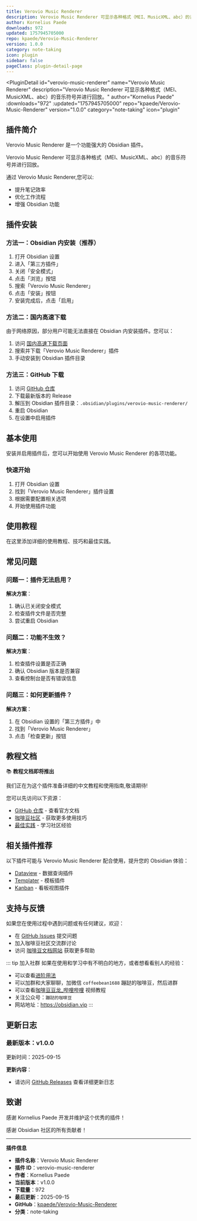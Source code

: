 ```yaml
---
title: Verovio Music Renderer
description: Verovio Music Renderer 可显示各种格式（MEI、MusicXML、abc）的音乐符号并进行回放。
author: Kornelius Paede
downloads: 972
updated: 1757945705000
repo: kpaede/Verovio-Music-Renderer
version: 1.0.0
category: note-taking
icon: plugin
sidebar: false
pageClass: plugin-detail-page
---
```


<PluginDetail
  id="verovio-music-renderer"
  name="Verovio Music Renderer"
  description="Verovio Music Renderer 可显示各种格式（MEI、MusicXML、abc）的音乐符号并进行回放。"
  author="Kornelius Paede"
  :downloads="972"
  :updated="1757945705000"
  repo="kpaede/Verovio-Music-Renderer"
  version="1.0.0"
  category="note-taking"
  icon="plugin"
>

<!-- AUTO_GENERATED_START -->
## 插件简介

Verovio Music Renderer 是一个功能强大的 Obsidian 插件。

Verovio Music Renderer 可显示各种格式（MEI、MusicXML、abc）的音乐符号并进行回放。

通过 Verovio Music Renderer,您可以:

- 提升笔记效率
- 优化工作流程
- 增强 Obsidian 功能

<!-- AUTO_GENERATED_END -->

<!-- AUTO_GENERATED_START -->
## 插件安装

### 方法一：Obsidian 内安装（推荐）

1. 打开 Obsidian 设置
2. 进入「第三方插件」
3. 关闭「安全模式」
4. 点击「浏览」按钮
5. 搜索「Verovio Music Renderer」
6. 点击「安装」按钮
7. 安装完成后，点击「启用」

### 方法二：国内高速下载

由于网络原因，部分用户可能无法直接在 Obsidian 内安装插件。您可以：

1. 访问 [国内高速下载页面](/zh/documentation/obsidian-plugins-download.html)
2. 搜索并下载「Verovio Music Renderer」插件
3. 手动安装到 Obsidian 插件目录

### 方法三：GitHub 下载

1. 访问 [GitHub 仓库](https://github.com/kpaede/Verovio-Music-Renderer)
2. 下载最新版本的 Release
3. 解压到 Obsidian 插件目录：`.obsidian/plugins/verovio-music-renderer/`
4. 重启 Obsidian
5. 在设置中启用插件

## 基本使用

安装并启用插件后，您可以开始使用 Verovio Music Renderer 的各项功能。

### 快速开始

1. 打开 Obsidian 设置
2. 找到「Verovio Music Renderer」插件设置
3. 根据需要配置相关选项
4. 开始使用插件功能

<!-- AUTO_GENERATED_END -->

<!-- CUSTOM_CONTENT_START:tutorial -->
## 使用教程

在这里添加详细的使用教程、技巧和最佳实践。

<!-- CUSTOM_CONTENT_END:tutorial -->

<!-- SHARED_CONTENT_START -->
## 常见问题

### 问题一：插件无法启用？

**解决方案**：
1. 确认已关闭安全模式
2. 检查插件文件是否完整
3. 尝试重启 Obsidian

### 问题二：功能不生效？

**解决方案**：
1. 检查插件设置是否正确
2. 确认 Obsidian 版本是否兼容
3. 查看控制台是否有错误信息

### 问题三：如何更新插件？

**解决方案**：
1. 在 Obsidian 设置的「第三方插件」中
2. 找到「Verovio Music Renderer」
3. 点击「检查更新」按钮

## 教程文档

📚 **教程文档即将推出**

我们正在为这个插件准备详细的中文教程和使用指南,敬请期待!

您可以先访问以下资源：
- [GitHub 仓库](https://github.com/kpaede/Verovio-Music-Renderer) - 查看官方文档
- [咖啡豆社区](/zh/bases/) - 获取更多使用技巧
- [最佳实践](/zh/best-practices/) - 学习社区经验

## 相关插件推荐

以下插件可能与 Verovio Music Renderer 配合使用，提升您的 Obsidian 体验：

- [Dataview](/zh/plugins/dataview.html) - 数据查询插件
- [Templater](/zh/plugins/templater-obsidian.html) - 模板插件
- [Kanban](/zh/plugins/obsidian-kanban.html) - 看板视图插件

## 支持与反馈

如果您在使用过程中遇到问题或有任何建议，欢迎：

- 在 [GitHub Issues](https://github.com/kpaede/Verovio-Music-Renderer/issues) 提交问题
- 加入咖啡豆社区交流群讨论
- 访问 [咖啡豆文档网站](https://obsidian.vip) 获取更多帮助

::: tip 加入社群
如果在使用和学习中有不明白的地方，或者想看看别人的经验：
- 可以查看[进阶用法](/zh/advanced)
- 可以加群和大家聊聊，加微信 `coffeebean1688` 蹦跶的咖啡豆，然后进群
- 可以查看[咖啡豆豆龙_哔哩哔哩](https://space.bilibili.com/618777356) 视频教程
- 关注公众号：`蹦跶的咖啡豆`
- 网站地址：https://obsidian.vip
:::
<!-- SHARED_CONTENT_END -->

<!-- AUTO_GENERATED_START -->
## 更新日志

### 最新版本：v1.0.0

更新时间：2025-09-15

**更新内容**：
- 请访问 [GitHub Releases](https://github.com/kpaede/Verovio-Music-Renderer/releases) 查看详细更新日志

## 致谢

感谢 Kornelius Paede 开发并维护这个优秀的插件！

感谢 Obsidian 社区的所有贡献者！

---

**插件信息**
- **插件名称**：Verovio Music Renderer
- **插件 ID**：verovio-music-renderer
- **作者**：Kornelius Paede
- **当前版本**：v1.0.0
- **下载量**：972
- **最后更新**：2025-09-15
- **GitHub**：[kpaede/Verovio-Music-Renderer](https://github.com/kpaede/Verovio-Music-Renderer)
- **分类**：note-taking
<!-- AUTO_GENERATED_END -->

</PluginDetail>

